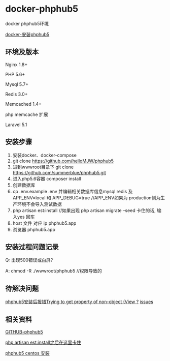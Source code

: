 # docker-phphub5
docker phphub5环境

[docker-安装phphub5](http://www.majianwei.com/archives/6356)

## 环境及版本
Nginx 1.8+

PHP 5.6+

Mysql 5.7+

Redis 3.0+

Memcached 1.4+

php memcache 扩展

Laravel 5.1


## 安装步骤
1. 安装docker、docker-compose
2. git clone https://github.com/helloMJW/phphub5
3. 进到wwwroot目录下 git clone https://github.com/summerblue/phphub5.git
4. 进入php5.6容器 composer install
5. 创建数据库
6. cp .env.example .env 并编辑相关数据库信息mysql redis 及 APP_ENV=local 和 APP_DEBUG=true //APP_ENV如果为 production侧为生产环境不会导入测试数据
7. php artisan est:install //如果出现 php artisan migrate –seed 卡住的话, 输入yes 回车
8. host 文件 对应 ip phphub5.app
9. 浏览器 phphub5.app


## 安装过程问题记录
Q: 出现500错误或白屏?

A: chmod -R ./wwwroot/phphub5 //权限导致的


## 待解决问题
[phphub5安装后报错Trying to get property of non-object (View ?](https://segmentfault.com/q/1010000011311598) [issues](https://github.com/summerblue/phphub5/issues/107)


## 相关资料
[GITHUB-phphub5](https://github.com/summerblue/phphub5)

[php artisan est:install之后在这里卡住](https://laravel-china.org/topics/3736/phphub5-installation-problem?order_by=vote_count&)

[phphub5 centos 安装](http://blog.csdn.net/robert198837/article/details/52970746)






